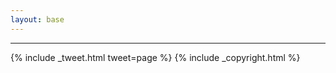 ```yaml
---
layout: base
---
```


<div class="row">
    <div class="col-lg-2 col-md-0"></div>
    <div class="col-lg-8 col-md-12">
        <hr/>
        {% include _tweet.html tweet=page %}
        {% include _copyright.html %}
    </div>
</div>
